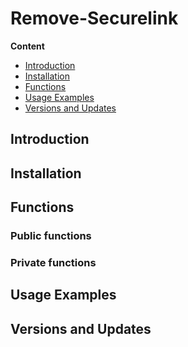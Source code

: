 ﻿# Remove-Securelink

**Content**

* [Introduction](#intro)
* [Installation](#install)
* [Functions](#functions)
* [Usage Examples](#usage)
* [Versions and Updates](#version)

## <a name=intro>Introduction</a>


## <a name=install>Installation</a>


## <a name="functions">Functions</a>

### Public functions


### Private functions


## <a name=usage>Usage Examples</a>


## <a name=version>Versions and Updates</a>
